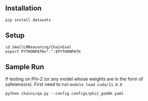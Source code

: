 ## Installation
```
pip install datasets 
```

## Setup

```
cd SmallLMReasoning/ChainEval
export PYTHONPATH=".":$PYTHONPATH
```

## Sample Run
If testing on Phi-2 (or any model whose weights are in the form of safetensors). First need to run `module load cuda/11.8.0` 

```
python chains/qa.py --config configs/phi2_gsm8k.yaml
```
